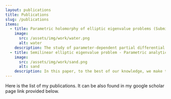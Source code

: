 ```yaml
---
layout: publications
title: Publications
slug: /publications
items:
  - title: Parametric holomorphy of elliptic eigenvalue problems (Submitted in 2024)
    image:
      src: /assets/img/work/water.png
      alt: water
    description: The study of parameter-dependent partial differential equations (parametric PDEs) with countably many parameters has been actively studied for the last few decades. In particular, it has been well known that a certain type of parametric holomorphy of the PDE solutions allows the application of deep neural networks without encountering the curse of dimensionality. This paper aims to propose a general framework for verifying the desired parametric holomorphy by utilizing the bounds on parametric derivatives. The framework is illustrated with examples of parametric elliptic eigenvalue problems (EVPs), encompassing both linear and semilinear cases. As the results, it will be shown that the ground eigenpairs have the desired holomorphy. Furthermore, under the same conditions, improved bounds for the mixed derivatives of the ground eigenpairs are derived. These bounds are well known to take a crucial role in the error analysis of quasi-Monte Carlo methods.
  - title: Semilinear elliptic eigenvalue problem - Parametric analyticity and the uncertainty quantification (Submitted in 2023, Accepted by Communication in Mathematical Science in 2024)
    image:
      src: /assets/img/work/sand.png
      alt: sand
    description: In this paper, to the best of our knowledge, we make the first attempt at studying the parametric semilinear elliptic eigenvalue problems with the parametric coefficient and some power-type nonlinearities. The parametric coefficient is assumed to have an affine dependence on the countably many parameters with an appropriate class of sequences of functions. In this paper, we obtain the upper bound estimation for the mixed derivatives of the ground eigenpairs that has the same form obtained recently for the linear eigenvalue problem. The three most essential ingredients for this estimation are the parametric analyticity of the ground eigenpairs, the uniform boundedness of the ground eigenpairs, and the uniform positive differences between ground eigenvalues of linear operators. All these three ingredients need new techniques and a careful investigation of the nonlinear eigenvalue problem that will be presented in this paper. As an application, considering each parameter as a uniformly distributed random variable, we estimate the expectation of the eigenpairs using a randomly shifted quasi-Monte Carlo lattice rule and show the dimension-independent error bound.
---
```


Here is the list of my publications. It can be also found in my google scholar page link provided below.
<br />
<br />

